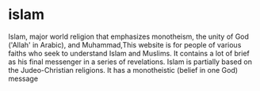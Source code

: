 # islam
Islam, major world religion that emphasizes monotheism, the unity of God ('Allah' in Arabic), and Muhammad,This website is for people of various faiths who seek to understand Islam and Muslims. It contains a lot of brief as his final messenger in a series of revelations. Islam is partially based on the Judeo-Christian religions. It has a monotheistic (belief in one God) message
